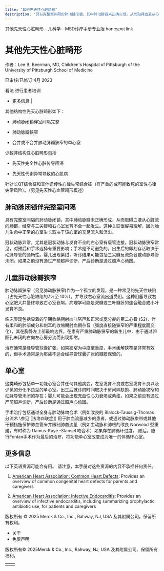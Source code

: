 ```yaml
---
title: "其他先天性心脏畸形"
description: "具有完整室间隔的肺动脉闭锁，其中肺动脉瓣未正确形成，从而阻碍血液从心脏流向肺部，经常与三尖瓣和右心室发育不全一起发生。这种关联很容易理解，因为胎儿生命中正常的心室生长取决于该心室的充足流入和流出。"
---
```


﻿其他先天性心脏畸形 \- 儿科学 \- MSD诊疗手册专业版 honeypot link

# 其他先天性心脏畸形

作者：Lee B. Beerman, MD, Children's Hospital of Pittsburgh of the University of Pittsburgh School of
Medicine

已审核/已修订 4月 2023

看法 进行患者培训

- [更多信息](#更多信息_v50702571_zh) \|

其他结构性先天心脏畸形如下：

- 肺动脉闭锁伴室间隔完整

- 肺动脉瓣狭窄

- 合并或不合并肺动脉瓣狭窄的单心室


少数非结构性心脏畸形包括

- 先天性完全性心脏传导阻滞

- 先天性代谢异常导致的心肌病


针对长QT综合征和其他遗传性心律失常综合征（有严重的或可能致死的室性心律失常风险）。（另见先天性心血管畸形概述）

## 肺动脉闭锁伴完整室间隔

具有完整室间隔的肺动脉闭锁，其中肺动脉瓣未正确形成，从而阻碍血液从心脏流向肺部，经常与三尖瓣和右心室发育不全一起发生。这种关联很容易理解，因为胎儿生命中正常的心室生长取决于该心室的充足流入和流出。

冠状动脉异常，尤其是冠状动脉与发育不全的右心室有瘘管连接，冠状动脉狭窄常见，对预后和手术选择有重要影响；手术是不可避免的。出生后的即刻存活取决于动脉导管的通畅性。婴儿出现紫绀，听诊结果可能包括三尖瓣反流杂音或动脉导管未闭。如果之前没有通过产前超声诊断，产后诊断是通过超声心动图。

## 儿童肺动脉瓣狭窄

肺动脉瓣狭窄（另见肺动脉狭窄)作为一个孤立的发现，是一种常见的先天性缺陷（占先天性心脏缺陷的7%至 10%），并导致右心室流出道受阻。这种阻塞导致右心室肥大并最终导致右心室衰竭。病理学可能是双瓣或三叶瓣膜的连合融合或小叶发育不良。

临床表现包括显着的早期收缩期射血咔嗒声和正常或宽分裂的第二心音 (S2)，伴有柔和的肺部成分和刺耳的收缩期射血期杂音（强度直接随狭窄的严重程度而变化），其在胸骨左上部最响边界。在患有严重肺动脉狭窄的新生儿中，由于通过卵圆孔未闭的右向左心房分流而出现紫绀。

治疗通常是经导管球囊扩张。如果狭窄为中度至重度，手术缓解狭窄是非常有效的，但手术通常是为那些不适合经导管球囊扩张的瓣膜保留的。

## 单心室

这类畸形包括单一功能心室合并任何其他病变，左室发育不良或右室发育不良以及少见的分化不良型的单心室。出生后就诊的时间取决于房间隔缺损、肺动脉狭窄和动脉导管未闭的存在；婴儿可能会出现充血性心力衰竭或紫绀。如果之前没有通过产前超声诊断，产后诊断是通过超声心动图。

手术治疗包括通过全身与肺动脉吻合术（例如改良的 Blalock-Taussig-Thomas 分流术 \参见 [法洛四联症\]) 用于肺血流量减少的患者，或通过肺动脉束带或其他干预措施保护肺血管床并限制肺血流量（例如主动脉和肺根的改良 Norwood 型重建，有时称为 Damus-Kaye -Stansel 吻合术）如果存在肺循环过度。 随后，施行Fontan手术作为最后的治疗，将功能单心室改变成为唯一的体循环心室。

## 更多信息

以下英语资源可能会有用。 请注意，本手册对这些资源的内容不承担任何责任。

1. [American Heart Association: Common Heart Defects](https://www.heart.org/en/health-topics/congenital-heart-defects/about-congenital-heart-defects/common-types-of-heart-defects): Provides an overview of common congenital heart defects for parents and caregivers

2. [American Heart Association: Infective Endocarditis](https://www.heart.org/en/health-topics/infective-endocarditis): Provides an overview of infective endocarditis, including summarizing prophylactic antibiotic use, for patients and caregivers




版权所有 © 2025
Merck & Co., Inc., Rahway, NJ, USA 及其附属公司。保留所有权利。

- 关于
- 免责声明

版权所有© 2025Merck & Co., Inc., Rahway, NJ, USA 及其附属公司。保留所有权利。

|     |     |
| --- | --- |
|  |  |